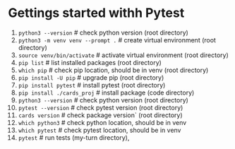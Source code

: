 # Gettings started withh Pytest

1. `python3 --version` # check python version (root directory)
2. `python3 -m venv venv --prompt .` # create virtual environment (root directory)
3. `source venv/bin/activate` # activate virtual environment (root directory)
4. `pip list` # list installed packages (root directory)
5. `which pip` # check pip location, should be in venv (root directory)
6. `pip install -U pip` # upgrade pip (root directory)
7. `pip install pytest` # install pytest (root directory)
8. `pip install ./cards_proj` # install package (code directory)
9. `python3 --version` # check python version (root directory)
10. `pytest --version` # check pytest version (root directory)
11. `cards version` # check package version` (root directory)
12. `which python3` # check python location, should be in venv
13. `which pytest` # check pytest location, should be in venv
14. `pytest` # run tests  (my-turn directory),  